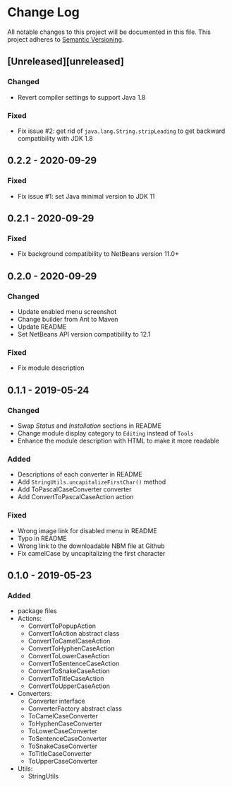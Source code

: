 # Change Log

All notable changes to this project will be documented in this file.
This project adheres to [Semantic Versioning](http://semver.org/).

## [Unreleased][unreleased]

### Changed

- Revert compiler settings to support Java 1.8

### Fixed

- Fix issue #2: get rid of `java.lang.String.stripLeading` to get backward compatibility with JDK 1.8

## 0.2.2 - 2020-09-29

### Fixed

- Fix issue #1: set Java minimal version to JDK 11

## 0.2.1 - 2020-09-29

### Fixed

- Fix background compatibility to NetBeans version 11.0+

## 0.2.0 - 2020-09-29

### Changed

- Update enabled menu screenshot
- Change builder from Ant to Maven
- Update README
- Set NetBeans API version compatibility to 12.1

### Fixed

- Fix module description

## 0.1.1 - 2019-05-24

### Changed

- Swap _Status_ and _Installation_ sections in README
- Change module display category to `Editing` instead of `Tools`
- Enhance the module description with HTML to make it more readable

### Added

- Descriptions of each converter in README
- Add `StringUtils.uncapitalizeFirstChar()` method
- Add ToPascalCaseConverter converter
- Add ConvertToPascalCaseAction action

### Fixed

- Wrong image link for disabled menu in README
- Typo in README
- Wrong link to the downloadable NBM file at Github
- Fix camelCase by uncapitalizing the first character

## 0.1.0 - 2019-05-23

### Added

- package files
- Actions:
  - ConvertToPopupAction
  - ConvertToAction abstract class
  - ConvertToCamelCaseAction
  - ConvertToHyphenCaseAction
  - ConvertToLowerCaseAction
  - ConvertToSentenceCaseAction
  - ConvertToSnakeCaseAction
  - ConvertToTitleCaseAction
  - ConvertToUpperCaseAction
- Converters:
  - Converter interface
  - ConverterFactory abstract class
  - ToCamelCaseConverter
  - ToHyphenCaseConverter
  - ToLowerCaseConverter
  - ToSentenceCaseConverter
  - ToSnakeCaseConverter
  - ToTitleCaseConverter
  - ToUpperCaseConverter
- Utils:
  - StringUtils
